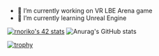 - 🔭 I’m currently working on VR LBE Arena game
- 🌱 I’m currently learning Unreal Engine

[![rnoriko's 42 stats](https://badge42.vercel.app/api/v2/cl2ozease001609jpxmhqi96j/stats?cursusId=21&coalitionId=102)](https://github.com/JaeSeoKim/badge42) ![Anurag's GitHub stats](https://github-readme-stats.vercel.app/api?username=EvilGrenka&show_icons=true&theme=vue)

[![trophy](https://github-profile-trophy.vercel.app/?username=EvilGrenka&theme=gruvbox)](https://github.com/ryo-ma/github-profile-trophy)
